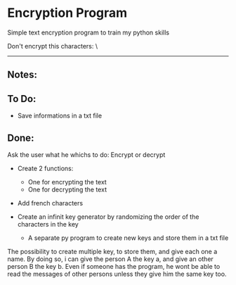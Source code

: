 # Encryption Program
Simple text encryption program to train my python skills

Don't encrypt this characters: \ 

---

## Notes:




## To Do:

- Save informations in a txt file



## Done:

Ask the user what he whichs to do: Encrypt or decrypt

- Create 2 functions:
    - One for encrypting the text 
    - One for decrypting the text

- Add french characters

- Create an infinit key generator by randomizing the order of the characters in the key
    - A separate py program to create new keys and store them in a txt file


The possibility to create multiple key, to store them, and give each one a name. By doing so, i can give the person A the key a, and give an other person B the key b. Even if someone has the program, he wont be able to read the messages of other persons unless they give him the same key too.